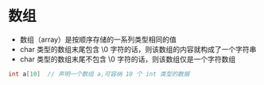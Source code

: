 # 数组

* 数组（array）是按顺序存储的一系列类型相同的值
* char 类型的数组末尾包含 \0 字符的话，则该数组的内容就构成了一个字符串
* char 类型的数组末尾不包含 \0 字符的话，则该数组仅是一个字符数组

```c
int a[10]  // 声明一个数组 a,可容纳 10 个 int 类型的数据
```

